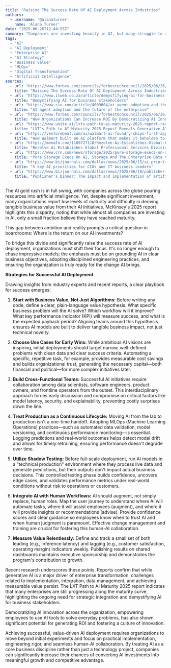 ```yaml
---
title: "Raising The Success Rate Of AI Deployment Across Industries"
authors:
  - username: '@alanaturner'
    name: 'Alana Turner'
date: "2025-06-26T12:44:55Z"
summary: "Companies are investing heavily in AI, but many struggle to achieve meaningful ROI. Discover key strategies—from prioritizing business value to disciplined engineering and organizational readiness—to bridge the gap between AI ambition and successful deployment."
tags:
  - "AI"
  - "AI Deployment"
  - "Enterprise AI"
  - "AI Strategy"
  - "Business Value"
  - "MLOps"
  - "Digital Transformation"
  - "Artificial Intelligence"
sources:
  - url: "https://www.forbes.com/councils/forbestechcouncil/2025/06/26/raising-the-success-rate-of-ai-deployment-across-industries/"
    title: "Raising The Success Rate Of AI Deployment Across Industries"
  - url: "https://www.itweb.co.za/article/demystifying-ai-for-business-stakeholders/WnpNgq21WmYMVrGd"
    title: "Demystifying AI for business stakeholders"
  - url: "https://www.cio.com/article/4009604/ai-agent-adoption-and-the-future-of-the-enterprise.html"
    title: "AI agent adoption and the future of the enterprise"
  - url: "https://www.forbes.com/councils/forbestechcouncil/2025/06/26/how-organizations-can-increase-roi-by-democratizing-ai-innovation/"
    title: "How Organizations Can Increase ROI By Democratizing AI Innovation"
  - url: "https://www.unite.ai/lxts-path-to-ai-maturity-2025-report-reveals-generative-ai-driving-enterprise-transformation/"
    title: "LXT’s Path to AI Maturity 2025 Report Reveals Generative AI Driving Enterprise Transformation"
  - url: "https://venturebeat.com/ai/walmart-ai-foundry-ships-first-apps-3m-daily-queries-67-faster-planning/"
    title: "How Walmart built an AI platform that makes it beholden to no one (and that 1.5M associates actually want to use)"
  - url: "https://menafn.com/1109727110/Rezolve-Ai-Establishes-Global-Professional-Services-Division-Amid-Surging-Demand-In-500-Billion-Enterprise-AI-Market"
    title: "Rezolve Ai Establishes Global Professional Services Division Amid Surging Demand In 500 Billion Enterprise AI Market"
  - url: "https://www.crn.com/news/storage/2025/pure-storage-execs-on-ai-storage-and-the-enterprise-data-cloud"
    title: "Pure Storage Execs On AI, Storage And The Enterprise Data Cloud"
  - url: "https://www.bizjournals.com/dallas/news/2025/06/15/ai-priorities-cios-it-business-leaders.html"
    title: "5 key AI priorities for CIOs and IT business leaders"
  - url: "https://www.bizjournals.com/dallas/news/2025/06/18/publisher-s-dinner-the-impact-and-implementation-of-artificial-intelligence.html"
    title: "Publisher's Dinner: The impact and implementation of artificial intelligence"
---
```


The AI gold rush is in full swing, with companies across the globe pouring resources into artificial intelligence. Yet, despite significant investment, many organizations report low levels of maturity and difficulty in deriving tangible business value from their AI initiatives. McKinsey's 2025 report highlights this disparity, noting that while almost all companies are investing in AI, only a small fraction believe they have reached maturity.

This gap between ambition and reality prompts a critical question in boardrooms: Where is the return on our AI investments?

To bridge this divide and significantly raise the success rate of AI deployment, organizations must shift their focus. It's no longer enough to chase impressive models; the emphasis must be on grounding AI in clear business objectives, adopting disciplined engineering practices, and ensuring the organization is truly ready for the change AI brings.

**Strategies for Successful AI Deployment**

Drawing insights from industry experts and recent reports, a clear playbook for success emerges:

1.  **Start with Business Value, Not Just Algorithms:** Before writing any code, define a clear, plain-language value hypothesis. What specific business problem will the AI solve? Which workflow will it improve? What key performance indicator (KPI) will measure success, and what is the expected payback period? Aligning teams around this hypothesis ensures AI models are built to deliver tangible business impact, not just technical novelty.

2.  **Choose Use Cases for Early Wins:** While ambitious AI visions are inspiring, initial deployments should target narrow, well-defined problems with clean data and clear success criteria. Automating a specific, repetitive task, for example, provides measurable cost savings and builds organizational trust, generating the necessary capital—both financial and political—for more complex initiatives later.

3.  **Build Cross-Functional Teams:** Successful AI initiatives require collaboration among data scientists, software engineers, product owners, and frontline operators from the outset. This interdisciplinary approach forces early discussion and compromise on critical factors like model latency, security, and explainability, preventing costly surprises down the line.

4.  **Treat Production as a Continuous Lifecycle:** Moving AI from the lab to production isn't a one-time handoff. Adopting MLOps (Machine Learning Operations) practices—such as automated data validation, model versioning, and continuous performance monitoring—is essential. Logging predictions and real-world outcomes helps detect model drift and allows for timely retraining, ensuring performance doesn't degrade over time.

5.  **Utilize Shadow Testing:** Before full-scale deployment, run AI models in a "technical production" environment where they process live data and generate predictions, but their outputs don't impact actual business decisions. This controlled testing phase builds confidence, uncovers edge cases, and validates performance metrics under real-world conditions without risk to operations or customers.

6.  **Integrate AI with Human Workflows:** AI should augment, not simply replace, human roles. Map the user journey to understand where AI will automate tasks, where it will assist employees (augment), and where it will provide insights or recommendations (advise). Provide confidence scores and clear guidance so employees know when to trust AI and when human judgment is paramount. Effective change management and training are crucial for fostering this human-AI collaboration.

7.  **Measure Value Relentlessly:** Define and track a small set of both leading (e.g., inference latency) and lagging (e.g., customer satisfaction, operating margin) indicators weekly. Publishing results on shared dashboards maintains executive sponsorship and demonstrates the program's contribution to growth.

Recent research underscores these points. Reports confirm that while generative AI is a major driver of enterprise transformation, challenges related to implementation, integration, data management, and achieving measurable value persist. The LXT Path to AI Maturity 2025 report indicates that many enterprises are still progressing along the maturity curve, highlighting the ongoing need for strategic integration and demystifying AI for business stakeholders.

Democratizing AI innovation across the organization, empowering employees to use AI tools to solve everyday problems, has also shown significant potential for generating ROI and fostering a culture of innovation.

Achieving successful, value-driven AI deployment requires organizations to move beyond initial experiments and focus on practical implementation, engineering rigor, and seamless human-AI collaboration. By treating AI as a core business discipline rather than just a technology project, companies can significantly increase their chances of converting AI investments into meaningful growth and competitive advantage.
